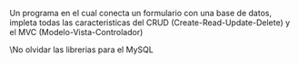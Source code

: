Un programa en el cual conecta un formulario
con una base de datos, impleta todas las 
caracteristicas del CRUD (Create-Read-Update-Delete) y el MVC (Modelo-Vista-Controlador)

\\No olvidar las librerias para el MySQL
